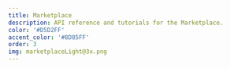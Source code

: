 ```yaml
---
title: Marketplace
description: API reference and tutorials for the Marketplace.
color: '#D5D2FF'
accent_color: '#8D85FF'
order: 3
img: marketplaceLight@3x.png
---
```

